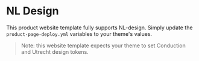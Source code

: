 # NL Design

This product website template fully supports NL-design. Simply update the `product-page-deploy.yml` variables to your theme's values.

> Note: this website template expects your theme to set Conduction and Utrecht design tokens.
